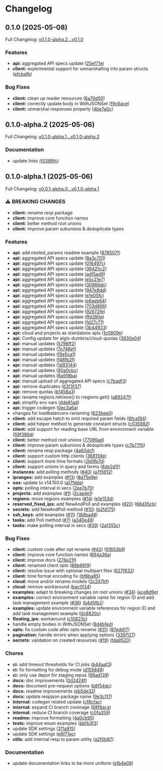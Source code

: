 # Changelog

## 0.1.0 (2025-05-08)

Full Changelog: [v0.1.0-alpha.2...v0.1.0](https://github.com/G-Core/gcore-go/compare/v0.1.0-alpha.2...v0.1.0)

### Features

* **api:** aggregated API specs update ([25ef71e](https://github.com/G-Core/gcore-go/commit/25ef71edc7712eb81350f2bf71d313d4192dcb33))
* **client:** experimental support for unmarshalling into param structs ([efcbafb](https://github.com/G-Core/gcore-go/commit/efcbafb002002b2b29ac5a8ba4f7f1481893420d))


### Bug Fixes

* **client:** clean up reader resources ([6a70d50](https://github.com/G-Core/gcore-go/commit/6a70d5044390fc7e459bda20118657ac5b94d5d6))
* **client:** correctly update body in WithJSONSet ([f9c6ace](https://github.com/G-Core/gcore-go/commit/f9c6ace9a743446071759c92731e07cc3c4ebbb5))
* **client:** unmarshal responses properly ([4be7a0c](https://github.com/G-Core/gcore-go/commit/4be7a0c66414b11a645f6f1660a58090bed5c0d3))

## 0.1.0-alpha.2 (2025-05-06)

Full Changelog: [v0.1.0-alpha.1...v0.1.0-alpha.2](https://github.com/G-Core/gcore-go/compare/v0.1.0-alpha.1...v0.1.0-alpha.2)

### Documentation

* update links ([f0389fc](https://github.com/G-Core/gcore-go/commit/f0389fcb22dde17bc38373d51cd0a01c618f0814))

## 0.1.0-alpha.1 (2025-05-06)

Full Changelog: [v0.0.1-alpha.0...v0.1.0-alpha.1](https://github.com/G-Core/gcore-go/compare/v0.0.1-alpha.0...v0.1.0-alpha.1)

### ⚠ BREAKING CHANGES

* **client:** rename resp package
* **client:** improve core function names
* **client:** better method root unions
* **client:** improve param subunions & deduplicate types

### Features

* **api:** add nested_params readme example ([878507f](https://github.com/G-Core/gcore-go/commit/878507f35f70fbc247d2fd7529ed1925b2f403d4))
* **api:** aggregated API specs update ([8a3c701](https://github.com/G-Core/gcore-go/commit/8a3c701e184a544db2408f3656e3e3bfe80449ab))
* **api:** aggregated API specs update ([016497c](https://github.com/G-Core/gcore-go/commit/016497c30b981d9e084cd8e0cc6d4f3fcb571133))
* **api:** aggregated API specs update ([36425c2](https://github.com/G-Core/gcore-go/commit/36425c23f26b71cf768b0d7abe0636cd7d2fab20))
* **api:** aggregated API specs update ([adf5ad9](https://github.com/G-Core/gcore-go/commit/adf5ad940c01bf7fc92ce70754eeea68145d83b3))
* **api:** aggregated API specs update ([e5c21e7](https://github.com/G-Core/gcore-go/commit/e5c21e7e341f04a07b3486ae8db7bed77c6deac4))
* **api:** aggregated API specs update ([30868dc](https://github.com/G-Core/gcore-go/commit/30868dc26d267ed5f8efda527dee35e2539aea14))
* **api:** aggregated API specs update ([947e8dd](https://github.com/G-Core/gcore-go/commit/947e8dd7597a763e396f44e31d8f47ccfbbad394))
* **api:** aggregated API specs update ([e1e05fc](https://github.com/G-Core/gcore-go/commit/e1e05fc01c88288b3e42b507d87bf8bce8368602))
* **api:** aggregated API specs update ([e6aeb64](https://github.com/G-Core/gcore-go/commit/e6aeb644d4a854a3dfb693f00052758715113390))
* **api:** aggregated API specs update ([703d896](https://github.com/G-Core/gcore-go/commit/703d896562734edf40afdb512acfbfa10dd0ead2))
* **api:** aggregated API specs update ([92672fe](https://github.com/G-Core/gcore-go/commit/92672fe282e8c6056e9653787be578927d6d686f))
* **api:** aggregated API specs update ([ffd390e](https://github.com/G-Core/gcore-go/commit/ffd390e842968b159faa524ab15835f11638046b))
* **api:** aggregated API specs update ([fd27c71](https://github.com/G-Core/gcore-go/commit/fd27c71e29acf3f07f0a59e9bdf777b568f8f8dc))
* **api:** aggregated API specs update ([3b44923](https://github.com/G-Core/gcore-go/commit/3b44923c0ecb13c9b95e407a6375db50026d8791))
* **api:** cloud and projects as standalone apis ([1c0809e](https://github.com/G-Core/gcore-go/commit/1c0809e940bdb3a6bb00f99b4dada861da1b61e4))
* **api:** Config update for algis-dumbris/cloud-quotas ([3930e04](https://github.com/G-Core/gcore-go/commit/3930e04b8b80cea1ead5458a6e36b9b77fd11167))
* **api:** manual updates ([5796ff2](https://github.com/G-Core/gcore-go/commit/5796ff2a6bf30e3a7325f3a3af045fa8ebdfb43b))
* **api:** manual updates ([7e746ef](https://github.com/G-Core/gcore-go/commit/7e746ef733032ede1b1846da7997c87f49ccbeed))
* **api:** manual updates ([f9e5ca1](https://github.com/G-Core/gcore-go/commit/f9e5ca1202f3c8e8178b472668a7bc5ffd8277a5))
* **api:** manual updates ([f48fb2f](https://github.com/G-Core/gcore-go/commit/f48fb2ffedb86a7da740e92fde370c545bc3eccc))
* **api:** manual updates ([1d93144](https://github.com/G-Core/gcore-go/commit/1d93144c59fd492f7c992c6ca03749b24c559567))
* **api:** manual updates ([90a0cbc](https://github.com/G-Core/gcore-go/commit/90a0cbc484eb7a5bf91fd63f6b09cfd914217cf5))
* **api:** manual updates ([8a916ba](https://github.com/G-Core/gcore-go/commit/8a916ba238944feade9ad4a815ed9f4904e58519))
* **api:** manual upload of aggregated API specs ([c7badf3](https://github.com/G-Core/gcore-go/commit/c7badf30801c408727d2bdc72e2fd8b26460997e))
* **api:** remove duplicates ([63f3f37](https://github.com/G-Core/gcore-go/commit/63f3f376ca81ab3831ec6322e98258e36e000ec4))
* **api:** remove quotas ([b1458a3](https://github.com/G-Core/gcore-go/commit/b1458a34db79da01062df79685baec52d061fd32))
* **api:** rename regions.retrieve() to rregions.get() ([a89247f](https://github.com/G-Core/gcore-go/commit/a89247f9ae0cb76e9e745bdd382be6b48ce8e945))
* **api:** simplify env vars ([dde81ad](https://github.com/G-Core/gcore-go/commit/dde81ad4d73c33259de4fc4900250a57b0db2a22))
* **api:** trigger codegen ([0ec3a6a](https://github.com/G-Core/gcore-go/commit/0ec3a6aa503e597bd567ebfe265374eaa322aab2))
* changes for loadbalancers-renaming ([623bee0](https://github.com/G-Core/gcore-go/commit/623bee0f1f0b799141ca55cb4a53a1e2ddaa454c))
* **client:** add escape hatch to omit required param fields ([6fca194](https://github.com/G-Core/gcore-go/commit/6fca194f5a18becad17443cc53f529b428fa4baf))
* **client:** add helper method to generate constant structs ([c035982](https://github.com/G-Core/gcore-go/commit/c0359824ee549004889d9b979306f3c51258c5e9))
* **client:** add support for reading base URL from environment variable ([59f386d](https://github.com/G-Core/gcore-go/commit/59f386d07dbebae8fa887a9cba9336d520a01c05))
* **client:** better method root unions ([77086ad](https://github.com/G-Core/gcore-go/commit/77086ad2de51a6442678df6990b859800f0dc05d))
* **client:** improve param subunions & deduplicate types ([c7b77f5](https://github.com/G-Core/gcore-go/commit/c7b77f5d457ccdf151ba22a7b33d1c3c0d4ddd28))
* **client:** rename resp package ([4a60dcf](https://github.com/G-Core/gcore-go/commit/4a60dcf2255f3ff85fefdaefc69366aa5319dd3d))
* **client:** support custom http clients ([368158e](https://github.com/G-Core/gcore-go/commit/368158ee2d4009b519f0208329eb342ced9f2b01))
* **client:** support more time formats ([2b0fb7d](https://github.com/G-Core/gcore-go/commit/2b0fb7d5992908e528868e563939080156bb96d7))
* **client:** support unions in query and forms ([8de2d1f](https://github.com/G-Core/gcore-go/commit/8de2d1f87ab5c39a01545e4148769bd1cae85378))
* **instances:** add polling methods ([#40](https://github.com/G-Core/gcore-go/issues/40)) ([a7f5912](https://github.com/G-Core/gcore-go/commit/a7f5912b09349784a3ab610862d9fa809befd3ae))
* **ipranges:** add examples ([#13](https://github.com/G-Core/gcore-go/issues/13)) ([8d75e9e](https://github.com/G-Core/gcore-go/commit/8d75e9e9e4a836958caa661e39a9c146fb17a8c3))
* **oas:** update to v14.150.0 ([a17fdda](https://github.com/G-Core/gcore-go/commit/a17fdda4b0544f5f12068f79f6edf0091c613ef9))
* **opts:** polling interval in secs ([2ee7b70](https://github.com/G-Core/gcore-go/commit/2ee7b7025009b8247b83f979608f6956ea22ebe6))
* **projects:** add examples ([#1](https://github.com/G-Core/gcore-go/issues/1)) ([2caa4e1](https://github.com/G-Core/gcore-go/commit/2caa4e17f0f173f2a7ccdbffd02f9c1d8ef7d377))
* **regions:** move regions examples ([#14](https://github.com/G-Core/gcore-go/issues/14)) ([e1e153d](https://github.com/G-Core/gcore-go/commit/e1e153da2561d56011597a0ef6b424b753787db5))
* **reserved_fixed_ips:** add NewAndPoll and examples ([#20](https://github.com/G-Core/gcore-go/issues/20)) ([68d35cb](https://github.com/G-Core/gcore-go/commit/68d35cbf93083eda1e032786ac25ffb5bdb67928))
* **secrets:** add NewAndPoll method ([#10](https://github.com/G-Core/gcore-go/issues/10)) ([b2fd175](https://github.com/G-Core/gcore-go/commit/b2fd175922fc67fcf0265858cbaba94c1bd1c271))
* **ssh_keys:** add examples ([#11](https://github.com/G-Core/gcore-go/issues/11)) ([188ba48](https://github.com/G-Core/gcore-go/commit/188ba482fbf15a3c85115a34ac3709c25a19653d))
* **tasks:** add Poll method ([#7](https://github.com/G-Core/gcore-go/issues/7)) ([a340e49](https://github.com/G-Core/gcore-go/commit/a340e49122606a0f7f87cf93dc630a56eb4d4fa8))
* **tasks:** make polling interval in secs ([#39](https://github.com/G-Core/gcore-go/issues/39)) ([2af355c](https://github.com/G-Core/gcore-go/commit/2af355c5b6da276bfe0becf1ed6df22efb608781))


### Bug Fixes

* **client:** custom code after opt rename ([#42](https://github.com/G-Core/gcore-go/issues/42)) ([91653b9](https://github.com/G-Core/gcore-go/commit/91653b94020111a7794a91dd5699024998e237b9))
* **client:** improve core function names ([894a36a](https://github.com/G-Core/gcore-go/commit/894a36a83fa39d15fda4079467967e52108dea68))
* **client:** improve docs ([276e21f](https://github.com/G-Core/gcore-go/commit/276e21f311ce902cadee07185aca28963c943ad4))
* **client:** renamed client opts ([88b66f9](https://github.com/G-Core/gcore-go/commit/88b66f9d35e9843ead00c0cdc22b723fc9d83793))
* **client:** resolve issue with optional multipart files ([627f832](https://github.com/G-Core/gcore-go/commit/627f83288e44c072289eb612d1db230d9bea2efc))
* **client:** time format encoding fix ([bf6ba85](https://github.com/G-Core/gcore-go/commit/bf6ba852dfb91a86d01fabe56240bc5f5b78f808))
* **cloud:** move and/or rename models ([2c247bf](https://github.com/G-Core/gcore-go/commit/2c247bfdc61cd4ee247f549c3da06507a9f3bf22))
* **cloud:** remove workaround ([bac0f24](https://github.com/G-Core/gcore-go/commit/bac0f24fd117cfadf3dd35b0c9e4e0803339f389))
* **examples:** adapt to breaking changes on root unions ([#34](https://github.com/G-Core/gcore-go/issues/34)) ([ace8d9e](https://github.com/G-Core/gcore-go/commit/ace8d9ece37e4202f7271832970bc63de8f6f9ab))
* **examples:** correct environment variable name for region ID and add task management example ([#36](https://github.com/G-Core/gcore-go/issues/36)) ([b4d5fb2](https://github.com/G-Core/gcore-go/commit/b4d5fb2fd12d9eb0654ff6542b4379a4f6548308))
* **examples:** update environment variable references for region ID and add task management example ([0c8820c](https://github.com/G-Core/gcore-go/commit/0c8820c453eed42876f5f736e3c1a85d3b21aee0))
* **floating_ips:** workaround ([c10823c](https://github.com/G-Core/gcore-go/commit/c10823c7a2114e1020003f6e1458f7030a375699))
* handle empty bodies in WithJSONSet ([9d4b1ed](https://github.com/G-Core/gcore-go/commit/9d4b1eda800f559c4fce4fffaaaaceb82a319d5d))
* **opts:** fix custom code after opts rename ([#31](https://github.com/G-Core/gcore-go/issues/31)) ([87edd17](https://github.com/G-Core/gcore-go/commit/87edd176bec1eb7dad1f2ad59bca4d008061a45d))
* **pagination:** handle errors when applying options ([335f127](https://github.com/G-Core/gcore-go/commit/335f12732a478c08a5ab0e8c3d267f780868cca2))
* **secrets:** validation on created resources ([#19](https://github.com/G-Core/gcore-go/issues/19)) ([fda9520](https://github.com/G-Core/gcore-go/commit/fda9520a869d505b8798d55a3080323c611b9bd7))


### Chores

* **ci:** add timeout thresholds for CI jobs ([b44aaf3](https://github.com/G-Core/gcore-go/commit/b44aaf373269ef194777330af36088183af340e5))
* **ci:** fix formatting for debug mode ([d155849](https://github.com/G-Core/gcore-go/commit/d155849935cf4c54c3e1ca68a5c97dc857443afd))
* **ci:** only use depot for staging repos ([99ad139](https://github.com/G-Core/gcore-go/commit/99ad13975e96e5eec072d189fd58e5ea104524d2))
* **docs:** doc improvements ([0d2424f](https://github.com/G-Core/gcore-go/commit/0d2424ff07e91f69aab325218bf97a29bba914be))
* **docs:** document pre-request options ([b8f54dc](https://github.com/G-Core/gcore-go/commit/b8f54dc89b331d134acde224eaac5b88eee3af62))
* **docs:** readme improvements ([eb5de32](https://github.com/G-Core/gcore-go/commit/eb5de326ca12ce76331e364b8781c593efb6d804))
* **docs:** update respjson package name ([9e3c117](https://github.com/G-Core/gcore-go/commit/9e3c117bbfee29be2f27e8b968b2efb4fd60d450))
* **internal:** codegen related update ([cf8cfac](https://github.com/G-Core/gcore-go/commit/cf8cfac3a4e653556ef272f02d2379309dc47a84))
* **internal:** expand CI branch coverage ([68f8aca](https://github.com/G-Core/gcore-go/commit/68f8aca3e44ecd041cbd0ec60966a3fc1df2b6c9))
* **internal:** reduce CI branch coverage ([c0fa359](https://github.com/G-Core/gcore-go/commit/c0fa35997a920d2c3f6b0a063d921fc367a2a793))
* **readme:** improve formatting ([4a0cb95](https://github.com/G-Core/gcore-go/commit/4a0cb956b84eefd5deef28e5a9a7706333fafd55))
* **tests:** improve enum examples ([bbfb3f3](https://github.com/G-Core/gcore-go/commit/bbfb3f3fba04026af90463a274f80eeca3a74997))
* update SDK settings ([311a915](https://github.com/G-Core/gcore-go/commit/311a915c45d60825490959237a9555c93975f036))
* update SDK settings ([e6f71ec](https://github.com/G-Core/gcore-go/commit/e6f71ecdc24f13b80087ed60275aef92466bc202))
* **utils:** add internal resp to param utility ([a2f0b87](https://github.com/G-Core/gcore-go/commit/a2f0b873458092537728b91e4d9bb1da9dad6011))


### Documentation

* update documentation links to be more uniform ([a1b4e08](https://github.com/G-Core/gcore-go/commit/a1b4e08a46d2b38684bb0e19470b468df379304e))
